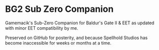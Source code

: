 # BG2 Sub Zero Companion
Gamemacik's Sub-Zero Companion for Baldur's Gate II &amp; EET as updated with minor EET compatibility by me.

Preserved on GitHub for posterity, and because Spellhold Studios has become inaccessible for weeks or months at a time.
